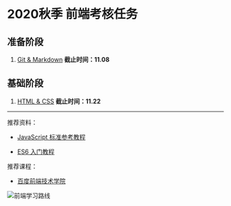 # 2020秋季 前端考核任务

## 准备阶段

1. [Git & Markdown](./task_01/README.md) **截止时间：11.08**

## 基础阶段

1. [HTML & CSS](./task_02/README.md) **截止时间：11.22**

---

推荐资料：

- [JavaScript 标准参考教程](https://javascript.ruanyifeng.com/)

- [ES6 入门教程](https://es6.ruanyifeng.com/)

推荐课程：

- [百度前端技术学院](http://ife.baidu.com/)

![前端学习路线](./frontend.png)
